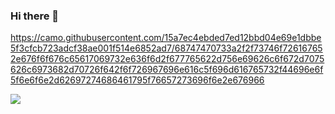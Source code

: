 ### Hi there 👋
https://camo.githubusercontent.com/15a7ec4ebded7ed12bbd04e69e1dbbe5f3cfcb723adcf38ae001f514e6852ad7/68747470733a2f2f73746f726167652e676f6f676c65617069732e636f6d2f677765622d756e69626c6f672d7075626c6973682d70726f642f6f726967696e616c5f696d616765732f44696e6f5f6e6f6e2d62697274686461795f76657273696f6e2e676966


![](.gif)
